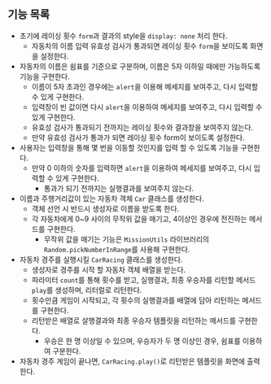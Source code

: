 ## 기능 목록

- 초기에 레이싱 횟수 `form`과 결과의 style을 `display: none` 처리 한다.
  - 자동차의 이름 입력 유효성 검사가 통과되면 레이싱 횟수 `form`을 보이도록 화면을 설정한다.
- 자동차의 이름은 쉼표를 기준으로 구분하며, 이름은 5자 이하일 때에만 가능하도록 기능을 구현한다.
  - 이름이 5자 초과인 경우에는 `alert`을 이용해 메세지를 보여주고, 다시 입력할 수 있게 구현한다.
  - 입력창이 빈 값이면 다시 `alert`을 이용하여 메세지를 보여주고, 다시 입력할 수 있게 구현한다.
  - 유효성 검사가 통과되기 전까지는 레이싱 횟수와 결과창을 보여주지 않는다.
  - 만약 유효성 검사가 통과가 되면 레이싱 횟수 form이 보이도록 설정한다.
- 사용자는 입력창을 통해 몇 번을 이동할 것인지를 입력 할 수 있도록 기능을 구현한다.
  - 만약 0 이하의 숫자를 입력하면 `alert`을 이용하여 메세지를 보여주고, 다시 입력할 수 있게 구현한다.
    - 통과가 되기 전까지는 실행결과를 보여주지 않는다.
- 이름과 주행거리값이 있는 자동차 객체 `Car` 클래스를 생성한다.
  - 객체 선언 시 반드시 생성자로 이름을 받도록 한다.
  - 각 자동차에게 0~9 사이의 무작위 값을 매기고, 4이상인 경우에 전진하는 메서드를 구현한다.
    - 무작위 값을 매기는 기능은 `MissionUtils` 라이브러리의 `Random.pickNumberInRange`를 사용해 구현한다.
- 자동차 경주를 실행시킬 `CarRacing` 클래스를 생성한다.
  - 생성자로 경주를 시작 할 자동차 객체 배열을 받는다.
  - 파라미터 `count`를 통해 횟수를 받고, 실행결과, 최종 우승자를 리턴할 메서드 `play`를 생성하며, 리터럴로 리턴한다.
  - 횟수만큼 게임이 시작되고, 각 횟수의 실행결과를 배열에 담아 리턴하는 메서드를 구현한다.
  - 리턴받은 배열로 살행결과와 최종 우승자 템플릿을 리턴하는 메서드를 구현한다. 
    - 우승은 한 명 이상일 수 있으며, 우승자가 두 명 이상인 경우, 쉼표를 이용하여 구분한다.
- 자동차 경주 게임이 끝나면, `CarRacing.play()`로 리턴받은 템플릿을 화면에 출력한다. 